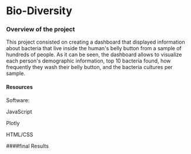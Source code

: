 # Bio-Diversity
### Overview of the project
This project consisted on creating a dashboard that displayed information about bacteria that live inside the human's belly button from a sample of hundreds of people. As it can be seen, the dashboard allows to visualize each person's demographic information, top 10 bacteria found, how frequently they wash their belly button, and the bacteria cultures per sample.
#### Resources
Software:

  JavaScript
  
  Plotly
  
  HTML/CSS
  
####final Results

